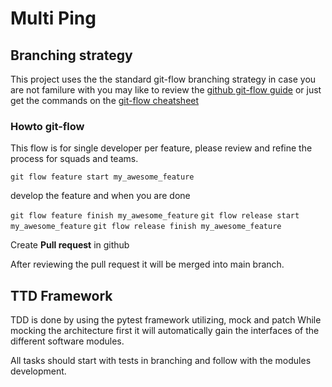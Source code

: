 # Multi Ping

## Branching strategy

This project uses the the standard git-flow branching strategy
in case you are not familure with you may like to review the [github git-flow guide](https://guides.github.com/introduction/flow/)
or just get the commands on the [git-flow cheatsheet](https://danielkummer.github.io/git-flow-cheatsheet/)

### Howto git-flow
  
  This flow is for single developer per feature, please review and refine the process for squads and teams.

  `git flow feature start my_awesome_feature`

  develop the feature and when you are done

  `git flow feature finish my_awesome_feature`
  `git flow release start my_awesome_feature`
  `git flow release finish my_awesome_feature`

  Create **Pull request** in github

  After reviewing the pull request it will be merged into main branch.

## TTD Framework

TDD is done by using the pytest framework utilizing, mock and patch
While mocking the architecture first it will automatically gain the interfaces of the different software modules.

All tasks should start with tests in branching and follow with the modules development.
